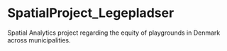 # SpatialProject_Legepladser
Spatial Analytics project regarding the equity of playgrounds in Denmark across municipalities.
